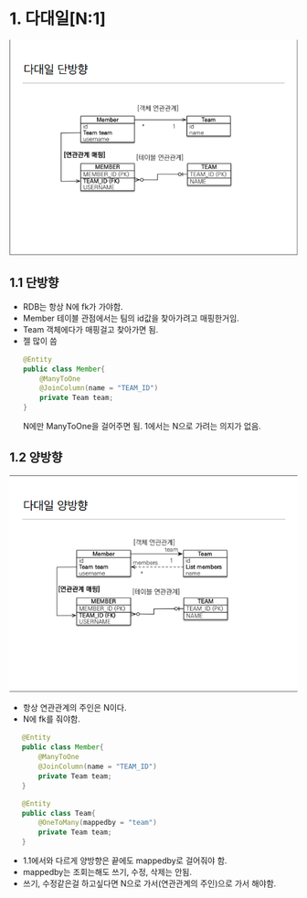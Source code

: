 # 1. 다대일[N:1]

<img src="./img/n1.png">

## 1.1 단방향
* RDB는 항상 N에 fk가 가야함.
* Member 테이블 관점에서는 팀의 id값을 찾아가려고 매핑한거임. 
* Team 객체에다가 매핑걸고 찾아가면 됨.
* 젤 많이 씀 
    ```java
    @Entity
    public class Member{
        @ManyToOne
        @JoinColumn(name = "TEAM_ID")
        private Team team;
    }
    ```
    N에만 ManyToOne을 걸어주면 됨. 1에서는 N으로 가려는 의지가 없음.

## 1.2 양방향
<img src="./img/n12.png">
 
* 항상 연관관계의 주인은 N이다.
* N에 fk를 줘야함.
 ```java
    @Entity
    public class Member{
        @ManyToOne
        @JoinColumn(name = "TEAM_ID")
        private Team team;
    }
 ```
 ```java
    @Entity
    public class Team{
        @OneToMany(mappedby = "team")
        private Team team;
    }
```
* 1.1에서와 다르게 양방향은 끝에도 mappedby로 걸어줘야 함.
* mappedby는 조회는해도 쓰기, 수정, 삭제는 안됨.
* 쓰기, 수정같은걸 하고싶다면 N으로 가서(연관관계의 주인)으로 가서 해야함.
 


